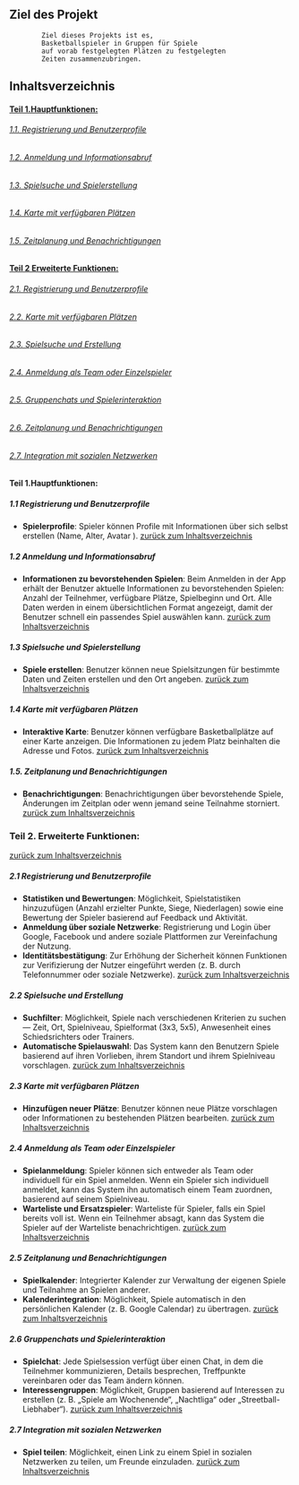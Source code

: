 


## Ziel des Projekt 
```
        Ziel dieses Projekts ist es,
        Basketballspieler in Gruppen für Spiele 
        auf vorab festgelegten Plätzen zu festgelegten
        Zeiten zusammenzubringen.
```
<a id="Inhaltsverzeichnis"></a>
## Inhaltsverzeichnis

#### [Teil 1.Hauptfunktionen:](#1)

###### [1.1.  Registrierung und Benutzerprofile](#1.1)
###### [1.2. Anmeldung und Informationsabruf](#1.2)
###### [1.3. Spielsuche und Spielerstellung](#1.3)
###### [1.4. Karte mit verfügbaren Plätzen](#1.4)
###### [1.5. Zeitplanung und Benachrichtigungen](#1.5)


#### [ Teil 2 Erweiterte Funktionen:](#Teil2)    

###### [2.1. Registrierung und Benutzerprofile](#2.1)
###### [2.2. Karte mit verfügbaren Plätzen](#2.2)
###### [2.3. Spielsuche und Erstellung](#2.3)
###### [2.4. Anmeldung als Team oder Einzelspieler](#2.4)
###### [2.5. Gruppenchats und Spielerinteraktion](#2.5)
###### [2.6. Zeitplanung und Benachrichtigungen](#2.6)
###### [2.7. Integration mit sozialen Netzwerken](#2.7)




#### Teil 1.Hauptfunktionen:

<a id="1.1"></a>
##### 1.1 Registrierung und Benutzerprofile
- **Spielerprofile**: Spieler können Profile mit Informationen über sich selbst erstellen (Name, Alter, Avatar ).
[ zurück zum Inhaltsverzeichnis](#Inhaltsverzeichnis)

<a id="1.2"></a>

##### 1.2 Anmeldung und Informationsabruf
- **Informationen zu bevorstehenden Spielen**: Beim Anmelden in der App erhält der Benutzer aktuelle Informationen zu bevorstehenden Spielen: Anzahl der Teilnehmer, verfügbare Plätze, Spielbeginn und Ort. Alle Daten werden in einem übersichtlichen Format angezeigt, damit der Benutzer schnell ein passendes Spiel auswählen kann.
[ zurück zum Inhaltsverzeichnis](#Inhaltsverzeichnis)

<a id="1.3"></a>

##### 1.3 Spielsuche und Spielerstellung
- **Spiele erstellen**: Benutzer können neue Spielsitzungen für bestimmte Daten und Zeiten erstellen und den Ort angeben.
[ zurück zum Inhaltsverzeichnis](#Inhaltsverzeichnis)

<a id="1.4"></a>

##### 1.4 Karte mit verfügbaren Plätzen
- **Interaktive Karte**: Benutzer können verfügbare Basketballplätze auf einer Karte anzeigen. Die Informationen zu jedem Platz beinhalten die Adresse und Fotos.
[ zurück zum Inhaltsverzeichnis](#Inhaltsverzeichnis)

<a id="1.5"></a>

##### 1.5. Zeitplanung und Benachrichtigungen
- **Benachrichtigungen**: Benachrichtigungen über bevorstehende Spiele, Änderungen im Zeitplan oder wenn jemand seine Teilnahme storniert.
[ zurück zum Inhaltsverzeichnis](#Inhaltsverzeichnis)

<a id="Teil2"></a>
### Teil 2.   Erweiterte Funktionen: 
[ zurück zum Inhaltsverzeichnis](#Inhaltsverzeichnis)

<a id="2.1"></a>

##### 2.1 Registrierung und Benutzerprofile
- **Statistiken und Bewertungen**: Möglichkeit, Spielstatistiken hinzuzufügen (Anzahl erzielter Punkte, Siege, Niederlagen) sowie eine Bewertung der Spieler basierend auf Feedback und Aktivität.
- **Anmeldung über soziale Netzwerke**: Registrierung und Login über Google, Facebook und andere soziale Plattformen zur Vereinfachung der Nutzung.
- **Identitätsbestätigung**: Zur Erhöhung der Sicherheit können Funktionen zur Verifizierung der Nutzer eingeführt werden (z. B. durch Telefonnummer oder soziale Netzwerke).
[ zurück zum Inhaltsverzeichnis](#Inhaltsverzeichnis)

<a id="2.2"></a>

##### 2.2 Spielsuche und Erstellung
- **Suchfilter**: Möglichkeit, Spiele nach verschiedenen Kriterien zu suchen — Zeit, Ort, Spielniveau, Spielformat (3x3, 5x5), Anwesenheit eines Schiedsrichters oder Trainers.
- **Automatische Spielauswahl**: Das System kann den Benutzern Spiele basierend auf ihren Vorlieben, ihrem Standort und ihrem Spielniveau vorschlagen.
[ zurück zum Inhaltsverzeichnis](#Inhaltsverzeichnis)

<a id="2.3"></a>

##### 2.3 Karte mit verfügbaren Plätzen
- **Hinzufügen neuer Plätze**: Benutzer können neue Plätze vorschlagen oder Informationen zu bestehenden Plätzen bearbeiten.
[ zurück zum Inhaltsverzeichnis](#Inhaltsverzeichnis)

<a id="2.4"></a>

##### 2.4 Anmeldung als Team oder Einzelspieler
- **Spielanmeldung**: Spieler können sich entweder als Team oder individuell für ein Spiel anmelden. Wenn ein Spieler sich individuell anmeldet, kann das System ihn automatisch einem Team zuordnen, basierend auf seinem Spielniveau.
- **Warteliste und Ersatzspieler**: Warteliste für Spieler, falls ein Spiel bereits voll ist. Wenn ein Teilnehmer absagt, kann das System die Spieler auf der Warteliste benachrichtigen.
[ zurück zum Inhaltsverzeichnis](#Inhaltsverzeichnis)

<a id="2.5"></a>

##### 2.5 Zeitplanung und Benachrichtigungen
- **Spielkalender**: Integrierter Kalender zur Verwaltung der eigenen Spiele und Teilnahme an Spielen anderer.
- **Kalenderintegration**: Möglichkeit, Spiele automatisch in den persönlichen Kalender (z. B. Google Calendar) zu übertragen.
[ zurück zum Inhaltsverzeichnis](#Inhaltsverzeichnis)

<a id="2.6"></a>

##### 2.6 Gruppenchats und Spielerinteraktion
- **Spielchat**: Jede Spielsession verfügt über einen Chat, in dem die Teilnehmer kommunizieren, Details besprechen, Treffpunkte vereinbaren oder das Team ändern können.
- **Interessengruppen**: Möglichkeit, Gruppen basierend auf Interessen zu erstellen (z. B. „Spiele am Wochenende“, „Nachtliga“ oder „Streetball-Liebhaber“).
[ zurück zum Inhaltsverzeichnis](#Inhaltsverzeichnis)

<a id="2.7"></a>

##### 2.7 Integration mit sozialen Netzwerken
- **Spiel teilen**: Möglichkeit, einen Link zu einem Spiel in sozialen Netzwerken zu teilen, um Freunde einzuladen.
[ zurück zum Inhaltsverzeichnis](#Inhaltsverzeichnis)
